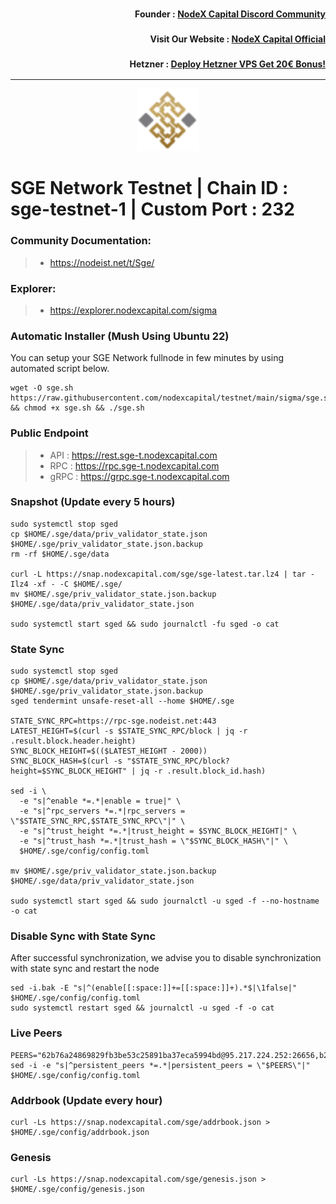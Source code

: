 <h3><p style="font-size:14px" align="right">Founder :
<a href="https://discord.gg/nodexcapital" target="_blank">NodeX Capital Discord Community</a></p></h3>
<h3><p style="font-size:14px" align="right">Visit Our Website :
<a href="https://discord.gg/nodexcapital" target="_blank">NodeX Capital Official</a></p></h3>
<h3><p style="font-size:14px" align="right">Hetzner :
<a href="https://hetzner.cloud/?ref=bMTVi7dcwSgA" target="_blank">Deploy Hetzner VPS Get 20€ Bonus!</a></h3>
<hr>

<p align="center">
  <img height="100" height="auto" src="https://raw.githubusercontent.com/Nodeist/Kurulumlar/main/logos/sge.png">
</p>

# SGE Network Testnet | Chain ID : sge-testnet-1 | Custom Port : 232

### Community Documentation:
>- https://nodeist.net/t/Sge/

### Explorer:
>-  https://explorer.nodexcapital.com/sigma

### Automatic Installer (Mush Using Ubuntu 22)
You can setup your SGE Network fullnode in few minutes by using automated script below.
```
wget -O sge.sh https://raw.githubusercontent.com/nodexcapital/testnet/main/sigma/sge.sh && chmod +x sge.sh && ./sge.sh
```
### Public Endpoint

>- API : https://rest.sge-t.nodexcapital.com
>- RPC : https://rpc.sge-t.nodexcapital.com
>- gRPC : https://grpc.sge-t.nodexcapital.com

### Snapshot (Update every 5 hours)
```
sudo systemctl stop sged
cp $HOME/.sge/data/priv_validator_state.json $HOME/.sge/priv_validator_state.json.backup
rm -rf $HOME/.sge/data

curl -L https://snap.nodexcapital.com/sge/sge-latest.tar.lz4 | tar -Ilz4 -xf - -C $HOME/.sge/
mv $HOME/.sge/priv_validator_state.json.backup $HOME/.sge/data/priv_validator_state.json

sudo systemctl start sged && sudo journalctl -fu sged -o cat
```

### State Sync
```
sudo systemctl stop sged
cp $HOME/.sge/data/priv_validator_state.json $HOME/.sge/priv_validator_state.json.backup
sged tendermint unsafe-reset-all --home $HOME/.sge

STATE_SYNC_RPC=https://rpc-sge.nodeist.net:443
LATEST_HEIGHT=$(curl -s $STATE_SYNC_RPC/block | jq -r .result.block.header.height)
SYNC_BLOCK_HEIGHT=$(($LATEST_HEIGHT - 2000))
SYNC_BLOCK_HASH=$(curl -s "$STATE_SYNC_RPC/block?height=$SYNC_BLOCK_HEIGHT" | jq -r .result.block_id.hash)

sed -i \
  -e "s|^enable *=.*|enable = true|" \
  -e "s|^rpc_servers *=.*|rpc_servers = \"$STATE_SYNC_RPC,$STATE_SYNC_RPC\"|" \
  -e "s|^trust_height *=.*|trust_height = $SYNC_BLOCK_HEIGHT|" \
  -e "s|^trust_hash *=.*|trust_hash = \"$SYNC_BLOCK_HASH\"|" \
  $HOME/.sge/config/config.toml

mv $HOME/.sge/priv_validator_state.json.backup $HOME/.sge/data/priv_validator_state.json

sudo systemctl start sged && sudo journalctl -u sged -f --no-hostname -o cat
```

### Disable Sync with State Sync
After successful synchronization, we advise you to disable synchronization with state sync and restart the node
```
sed -i.bak -E "s|^(enable[[:space:]]+=[[:space:]]+).*$|\1false|" $HOME/.sge/config/config.toml
sudo systemctl restart sged && journalctl -u sged -f -o cat
```

### Live Peers
```
PEERS="62b76a24869829fb3be53c25891ba37eca5994bd@95.217.224.252:26656,b29612454715a6dc0d1f0c42b426bf30f1d27738@78.46.99.50:24656,14823c9230ac2eb50fd48b7313e8ddd4c13207c6@94.130.219.37:26000,cfa86646e5eb05e111e7dde27750ff8ebe67d165@89.117.56.126:23956,43b05a6bab7ca735397e9fae2cb0ad99977cf482@34.83.191.67:26656,ddcd5fda167e6b45208faed8fd7e2f0640b4185c@52.44.14.245:26656,a05353fe9ae39dd0edbfa6341634dec781d84a5c@65.108.105.48:17756,1168931936c638e92ea6d93e2271b3fe5faee6d1@135.125.247.228:26656,27f0b281ea7f4c3db01fdb9f4cf7cc910ad240a6@209.34.205.57:26656,b4f800aa8ff11d0d7ab3f5ce19230f049dfebe4b@38.242.199.160:26656,8c74885d4310f606986c88e9613f5e48c9e154dd@65.108.2.41:56656,a13512dbb3def06f91aef81afb397db63d78b25c@51.195.89.114:20656,bbf84e77c0defea82d389e1bd0940d7718f0ee34@103.230.84.4:26656,3e644c24129e14d457e82bab3b5a16c510b12927@50.19.180.153:26656,d200a21e2b3edab24679d4544fea48471515098f@65.108.225.158:17756,dc831d440c18c4a4f72250806cd03e5b240f8935@3.15.209.96:26656"
sed -i -e "s|^persistent_peers *=.*|persistent_peers = \"$PEERS\"|" $HOME/.sge/config/config.toml
```
### Addrbook (Update every hour)
```
curl -Ls https://snap.nodexcapital.com/sge/addrbook.json > $HOME/.sge/config/addrbook.json
```
### Genesis
```
curl -Ls https://snap.nodexcapital.com/sge/genesis.json > $HOME/.sge/config/genesis.json
```